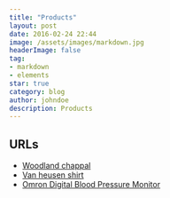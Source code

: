 ```yaml
---
title: "Products"
layout: post
date: 2016-02-24 22:44
image: /assets/images/markdown.jpg
headerImage: false
tag:
- markdown
- elements
star: true
category: blog
author: johndoe
description: Products
---
```




## URLs


* [Woodland chappal](https://amzn.to/3iwXlQj)
* [Van heusen shirt](https://amzn.to/3B6zj4Z)
* [Omron Digital Blood Pressure Monitor](https://amzn.to/3Vz0CgD)



